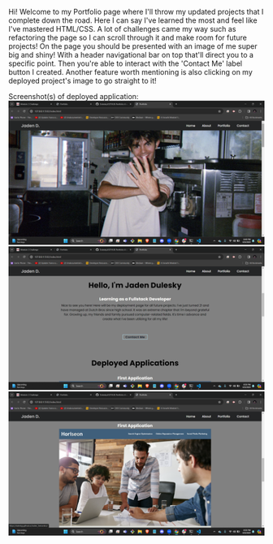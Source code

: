 Hi! Welcome to my Portfolio page where I'll throw my updated projects that I complete down the road. Here I can say I've learned the most and feel like I've mastered HTML/CSS. A lot of challenges came my way such as refactoring the page so I can scroll through it and make room for future projects! On the page you should be presented with an image of me super big and shiny! With a header navigational bar on top that'll direct you to a specific point. Then you're able to interact with the 'Contact Me' label button I created. Another feature worth mentioning is also clicking on my deployed project's image to go straight to it! 

Screenshot(s) of deployed application:
![](assets/Screenshot%20(15).png)
![](assets/Screenshot%20(16).png)
![](assets/Screenshot%20(17).png)
